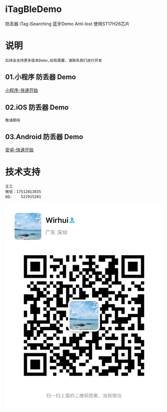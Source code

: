 # iTagBleDemo
 防丢器 iTag iSearching 蓝牙Demo  Anti-lost
 使用ST17H26芯片

# 说明
    后续会支持更多版本Demo,如有需要，请联系我们进行开发

## 01.小程序 防丢器 Demo
[小程序-快速开始](./WX-XCX-BLE/README.md)
## 02.iOS 防丢器 Demo
    敬请期待
## 03.Android 防丢器 Demo
[安卓-快速开始](./Android-iTAG-BLE/README.md)

# 技术支持
    王工
    微信：17512013035
    QQ:    522915201
![image](./图片/wx.JPG)
